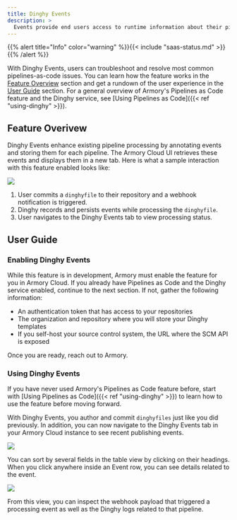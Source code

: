 ```yaml
---
title: Dinghy Events
description: >
  Events provide end users access to runtime information about their pipelines-as-code configurations by adding a new tab to the Armory Cloud UI.
---
```


{{% alert title="Info" color="warning" %}}{{< include "saas-status.md" >}}{{% /alert %}}

With Dinghy Events, users can troubleshoot and resolve most common
pipelines-as-code issues. You can learn how the feature works in the
[Feature Overview](#feature-overview) section and get a rundown of the user
experience in the [User Guide](#user-guide) section. For a general overview of
Armory's Pipelines as Code feature and the Dinghy service, see
[Using Pipelines as Code]({{< ref "using-dinghy" >}}).

## Feature Overivew

Dinghy Events enhance existing pipeline processing by annotating events and
storing them for each pipeline. The Armory Cloud UI retrieves these
events and displays them in a new tab. Here is what a sample interaction with this
feature enabled looks like:

![](/images/dinghy/dinghy-events-user-flow.png)

1. User commits a `dinghyfile` to their repository and a webhook notification
is triggered.
1. Dinghy records and persists events while processing the `dinghyfile`.
1. User navigates to the Dinghy Events tab to view processing status.

## User Guide

### Enabling Dinghy Events

While this feature is in development, Armory must enable the feature for you in
Armory Cloud. If you already have Pipelines as Code and the Dinghy service
enabled, continue to the next section. If not, gather the following information:

- An authentication token that has access to your repositories
- The organization and repository where you will store your Dinghy templates
- If you self-host your source control system, the URL where the SCM API is
exposed

Once you are ready, reach out to Armory.

### Using Dinghy Events

If you have never used Armory's Pipelines as Code feature before, start with
[Using Pipelines as Code]({{< ref "using-dinghy" >}}) to learn how to use the
feature before moving forward.

With Dinghy Events, you author and commit `dinghyfiles` just like you did
previously. In addition, you can now navigate to the Dinghy Events tab in your
Armory Cloud instance to see recent publishing events.

![](/images/dinghy/dinghy-events-mvp-default-view.png)

You can sort by several fields in the table view by clicking on their headings.
When you click anywhere inside an Event row, you can see details related to the
event.

![](/images/dinghy/dinghy-events-mvp-log-view.png)

From this view, you can inspect the webhook payload that triggered a processing
event as well as the Dinghy logs related to that pipeline.
